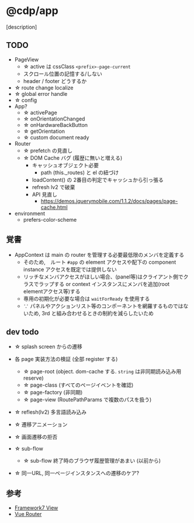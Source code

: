 # @cdp/app

[description]

## TODO

- PageView
  - ☆ active は cssClass `<prefix>-page-current`
  - スクロール位置の記憶する/しない
  - header / footer どうするか
- ☆ route change localize
- ☆ global error handle
- ☆ config
- App?
  - ☆ activePage
  - ☆ onOrientationChanged
  - ☆ onHardwareBackButton
  - ☆ getOrientation
  - ☆ custom document ready
- Router
  - ☆ prefetch の見直し
  - ☆ DOM Cache バグ (履歴に無いと増える)
    - キャッシュオブジェクト必要
      - path (this._routes) と el の紐づけ
    - loadContent() の 2番目の判定でキャッシュから引っ張る
    - refresh lv2 で破棄
    - API 見直し
      - https://demos.jquerymobile.com/1.1.2/docs/pages/page-cache.html
- environment
  - prefers-color-scheme

## 覚書
- AppContext は main の router を管理する必要最低限のメンバを定義する
  - そのため,　ルート `#app` の element アクセスや配下の component instance アクセスを既定では提供しない
  - リッチなメンバアクセスがほしい場合、(panel等)はクライアント側でクラスでラップする or context インスタンスにメンバを追加(root elementアクセス等)する
  - 専用の初期化が必要な場合は `waitForReady` を使用する
  - ∵ パネルやアクションリスト等のコンポーネントを網羅するものではないため, 3rd と組み合わせるときの制約を減らしたいため

## dev todo
- ☆ splash screen からの遷移
- 各 page 実装方法の検証 (全部 register する)
  - ☆ page-root (object. dom-cache する. `string` は非同期読み込み用 reserve)
  - ☆ page-class (すべてのページイベントを確認)
  - ☆ page-factory (非同期)
  - ☆ page-view (RoutePathParams で複数のパスを扱う)
- ☆ reflesh(lv2) 多言語読み込み
- ☆ 遷移アニメーション

- ☆ 画面遷移の拒否
- ☆ sub-flow
  - ☆ sub-flow 終了時のブラウザ履歴管理があまい (以前から)

- ☆ 同一URL, 同一ページインスタンスへの遷移のケア?

## 参考

- [Framework7 View](https://framework7.jp/docs/view.html)
- [Vue Router](https://v3.router.vuejs.org/ja/)
